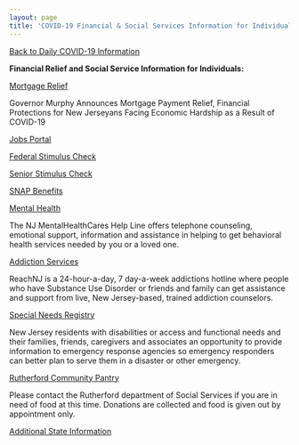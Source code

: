```yaml
---
layout: page
title: 'COVID-19 Financial & Social Services Information for Individuals'
---
```


[Back to Daily COVID-19 Information](/covid-information)

**Financial Relief and Social Service Information for Individuals:**

[Mortgage Relief](https://cdn.ymaws.com/www.gfoanj.org/resource/resmgr/state_house_news_2020/Mortgage_Relief_COVID-19_032.pdf)

Governor Murphy Announces Mortgage Payment Relief, Financial Protections
for New Jerseyans Facing Economic Hardship as a Result of COVID-19

[Jobs Portal](https://jobs.covid19.nj.gov/index.html)

[Federal Stimulus Check](https://www.washingtonpost.com/graphics/business/coronavirus-stimulus-check-calculator/)

[Senior Stimulus Check](https://www.nj.com/coronavirus/2020/03/will-senior-citizens-and-retirees-get-a-stimulus-check.html)

[SNAP Benefits](https://covid19.nj.gov/faqs/nj-information/get-assistance/how-do-i-apply-for-food-and-cash-assistance-and-health-insurance-during-the-covid-19-outbreak)

[Mental Health](https://covid19.nj.gov/faqs/nj-information/get-assistance/who-can-i-call-if-i%E2%80%99m-feeling-stressed-or-anxious-during-the-covid-19-outbreak)

The NJ MentalHealthCares Help Line offers telephone counseling, emotional support, information and assistance in helping to get behavioral health services needed by you or a loved one.

[Addiction Services](https://covid19.nj.gov/faqs/nj-information/get-assistance/can-i-get-addiction-treatment-help-via-the-phone)

ReachNJ is a 24-hour-a-day, 7 day-a-week addictions hotline where people who have Substance Use Disorder or friends and family can get assistance and support from live, New Jersey-based, trained addiction counselors.

[Special Needs Registry](https://www13.state.nj.us/SpecialNeeds/Signin?ReturnUrl=/SpecialNeeds/) 

New Jersey residents with disabilities or access and functional needs and their families, friends, caregivers and associates an opportunity to provide information to emergency response agencies so emergency responders can better plan to serve them in a disaster or other emergency.

[Rutherford Community Pantry](/departments/social-services/)

Please contact the Rutherford department of Social Services if you are in need of food at this time. Donations are collected and food is given out by appointment only. 

[Additional State Information](https://covid19.nj.gov/)


